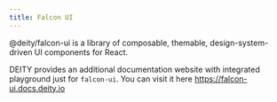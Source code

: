 ```yaml
---
title: Falcon UI
---
```


@deity/falcon-ui is a library of composable, themable, design-system-driven UI components for React.

DEITY provides an additional documentation website with integrated playground just for `falcon-ui`.
You can visit it here <https://falcon-ui.docs.deity.io>

